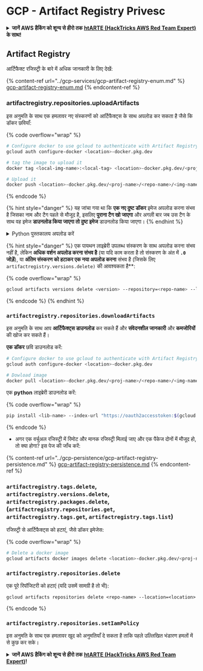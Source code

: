 # GCP - Artifact Registry Privesc

<details>

<summary><strong>जानें AWS हैकिंग को शून्य से हीरो तक</strong> <a href="https://training.hacktricks.xyz/courses/arte"><strong>htARTE (HackTricks AWS Red Team Expert)</strong></a><strong> के साथ!</strong></summary>

HackTricks का समर्थन करने के अन्य तरीके:

* यदि आप अपनी **कंपनी का विज्ञापन HackTricks में देखना चाहते हैं** या **HackTricks को PDF में डाउनलोड करना चाहते हैं** तो [**सब्सक्रिप्शन प्लान्स देखें**](https://github.com/sponsors/carlospolop)!
* [**आधिकारिक PEASS & HackTricks स्वैग**](https://peass.creator-spring.com) प्राप्त करें
* हमारे विशेष [**NFTs**](https://opensea.io/collection/the-peass-family) संग्रह [**The PEASS Family**](https://opensea.io/collection/the-peass-family) खोजें
* **शामिल हों** 💬 [**Discord समूह**](https://discord.gg/hRep4RUj7f) या [**टेलीग्राम समूह**](https://t.me/peass) या हमें **ट्विटर** 🐦 [**@hacktricks_live**](https://twitter.com/hacktricks_live)** पर फॉलो** करें।
* **हैकिंग ट्रिक्स साझा करें द्वारा PRs सबमिट करके** [**HackTricks**](https://github.com/carlospolop/hacktricks) और [**HackTricks Cloud**](https://github.com/carlospolop/hacktricks-cloud) github repos में।

</details>

## Artifact Registry

आर्टिफैक्ट रजिस्ट्री के बारे में अधिक जानकारी के लिए देखें:

{% content-ref url="../gcp-services/gcp-artifact-registry-enum.md" %}
[gcp-artifact-registry-enum.md](../gcp-services/gcp-artifact-registry-enum.md)
{% endcontent-ref %}

### artifactregistry.repositories.uploadArtifacts

इस अनुमति के साथ एक हमलावर नए संस्करणों को आर्टिफैक्ट्स के साथ अपलोड कर सकता है जैसे कि डॉकर छवियाँ: 

{% code overflow="wrap" %}
```bash
# Configure docker to use gcloud to authenticate with Artifact Registry
gcloud auth configure-docker <location>-docker.pkg.dev

# tag the image to upload it
docker tag <local-img-name>:<local-tag> <location>-docker.pkg.dev/<proj-name>/<repo-name>/<img-name>:<tag>

# Upload it
docker push <location>-docker.pkg.dev/<proj-name>/<repo-name>/<img-name>:<tag>
```
{% endcode %}

{% hint style="danger" %}
यह जांचा गया था कि **एक नए दुष्ट डॉकर** इमेज अपलोड करना संभव है जिसका नाम और टैग पहले से मौजूद है, इसलिए **पुराना टैग खो जाएगा** और अगली बार जब उस टैग के साथ वह इमेज **डाउनलोड किया जाएगा तो दुष्ट इमेज** डाउनलोड किया जाएगा।
{% endhint %}

<details>

<summary>Python पुस्तकालय अपलोड करें</summary>

**अपलोड करने के लिए पुस्तकालय बनाना शुरू करें** (यदि आप रजिस्ट्री से नवीनतम संस्करण डाउनलोड कर सकते हैं तो आप इस कदम को छोड़ सकते हैं):

1.  **अपने परियोजना संरचना को सेट अप करें**:

* अपनी पुस्तकालय के लिए एक नया निर्देशिका बनाएं, उदाहरण के लिए, `hello_world_library`।
* इस निर्देशिका के अंदर, अपने पैकेज के नाम से एक और निर्देशिका बनाएं, उदाहरण के लिए, `hello_world`।
* अपने पैकेज निर्देशिका के अंदर, एक `__init__.py` फ़ाइल बनाएं। इस फ़ाइल में कोई भी विवरण न हो या आपके पैकेज के लिए प्रारंभिकीकरण हो सकता है।

```bash
mkdir hello_world_library
cd hello_world_library
mkdir hello_world
touch hello_world/__init__.py
```
2.  **अपनी पुस्तकालय कोड लिखें**:

* `hello_world` निर्देशिका के अंदर, अपने मॉड्यूल के लिए एक नया पायथन फ़ाइल बनाएं, उदाहरण के लिए, `greet.py`।
* अपना "Hello, World!" फ़ंक्शन लिखें:

```python
# hello_world/greet.py
def say_hello():
return "Hello, World!"
```
3.  **एक `setup.py` फ़ाइल बनाएं**:

* अपने `hello_world_library` निर्देशिका की मूल में, एक `setup.py` फ़ाइल बनाएं।
* यह फ़ाइल आपकी पुस्तकालय के बारे में मेटाडेटा शामिल करती है और पायथन को बताती है कि इसे कैसे स्थापित करें।

```python
# setup.py
from setuptools import setup, find_packages

setup(
name='hello_world',
version='0.1',
packages=find_packages(),
install_requires=[
# आपकी पुस्तकालय को जो भी आवश्यकता हो
],
)
```



**अब, पुस्तकालय को अपलोड करें:**

1.  **अपना पैकेज बनाएं**:

* अपने `hello_world_library` निर्देशिका की मूल से, निम्नलिखित को चलाएं:

```sh
python3 setup.py sdist bdist_wheel
```
2.  **twine के लिए प्रमाणीकरण कॉन्फ़िगर करें** (अपने पैकेज को अपलोड करने के लिए उपयोग किया जाता है):

* सुनिश्चित करें कि `twine` स्थापित है (`pip install twine` करें)।
* प्रमाणीकरण कॉन्फ़िगर करने के लिए `gcloud` का उपयोग करें:

{% code overflow="wrap" %}
```sh
twine upload --username 'oauth2accesstoken' --password "$(gcloud auth print-access-token)" --repository-url https://<location>-python.pkg.dev/<project-id>/<repo-name>/ dist/*
```
{% endcode %}

<!---->

3. **बिल्ड को साफ करें**
```bash
rm -rf dist build hello_world.egg-info
```
</details>

{% hint style="danger" %}
एक पायथन लाइब्रेरी उपलब्ध संस्करण के साथ अपलोड करना संभव नहीं है, लेकिन **अधिक वर्शन अपलोड करना संभव है** (या यदि काम करता है तो संस्करण के अंत में **`.0` जोड़ें**), या **अंतिम संस्करण को हटाकर एक नया अपलोड करना** संभव है (जिसके लिए `artifactregistry.versions.delete)` की आवश्यकता है**:

{% code overflow="wrap" %}
```sh
gcloud artifacts versions delete <version> --repository=<repo-name> --location=<location> --package=<lib-name>
```
{% endcode %}
{% endhint %}

### `artifactregistry.repositories.downloadArtifacts`

इस अनुमति के साथ आप **आर्टिफैक्ट्स डाउनलोड** कर सकते हैं और **संवेदनशील जानकारी** और **कमजोरियों** की खोज कर सकते हैं।

**एक डॉकर** छवि डाउनलोड करें:
```sh
# Configure docker to use gcloud to authenticate with Artifact Registry
gcloud auth configure-docker <location>-docker.pkg.dev

# Dowload image
docker pull <location>-docker.pkg.dev/<proj-name>/<repo-name>/<img-name>:<tag>
```
एक **python** लाइब्रेरी डाउनलोड करें:

{% code overflow="wrap" %}
```bash
pip install <lib-name> --index-url "https://oauth2accesstoken:$(gcloud auth print-access-token)@<location>-python.pkg.dev/<project-id>/<repo-name>/simple/" --trusted-host <location>-python.pkg.dev --no-cache-dir
```
{% endcode %}

* अगर एक वर्चुअल रजिस्ट्री में रिमोट और मानक रजिस्ट्री मिलाई जाए और एक पैकेज दोनों में मौजूद हो, तो क्या होगा? इस पेज की जाँच करें:

{% content-ref url="../gcp-persistence/gcp-artifact-registry-persistence.md" %}
[gcp-artifact-registry-persistence.md](../gcp-persistence/gcp-artifact-registry-persistence.md)
{% endcontent-ref %}

### `artifactregistry.tags.delete`, `artifactregistry.versions.delete`, `artifactregistry.packages.delete`, (`artifactregistry.repositories.get`, `artifactregistry.tags.get`, `artifactregistry.tags.list`)

रजिस्ट्री से आर्टिफैक्ट्स को हटाएं, जैसे डॉकर इमेजेस: 

{% code overflow="wrap" %}
```bash
# Delete a docker image
gcloud artifacts docker images delete <location>-docker.pkg.dev/<proj-name>/<repo-name>/<img-name>:<tag>
```
### `artifactregistry.repositories.delete`

एक पूरे रिपॉजिटरी को हटाएं (यदि उसमें सामग्री है तो भी):
```
gcloud artifacts repositories delete <repo-name> --location=<location>
```
{% endcode %}

### `artifactregistry.repositories.setIamPolicy`

इस अनुमति के साथ एक हमलावर खुद को अनुमतियाँ दे सकता है ताकि पहले उल्लिखित भंडारण हमलों में से कुछ कर सके।

<details>

<summary><strong>जानें AWS हैकिंग को शून्य से हीरो तक</strong> <a href="https://training.hacktricks.xyz/courses/arte"><strong>htARTE (HackTricks AWS Red Team Expert)</strong></a><strong>!</strong></summary>

HackTricks का समर्थन करने के अन्य तरीके:

* यदि आप अपनी **कंपनी का विज्ञापन HackTricks में देखना चाहते हैं** या **HackTricks को PDF में डाउनलोड करना चाहते हैं** तो [**सब्सक्रिप्शन प्लान्स**](https://github.com/sponsors/carlospolop) देखें!
* [**आधिकारिक PEASS & HackTricks स्वैग**](https://peass.creator-spring.com) प्राप्त करें
* [**The PEASS Family**](https://opensea.io/collection/the-peass-family) का खोजें, हमारा विशेष [**NFTs**](https://opensea.io/collection/the-peass-family) संग्रह
* **शामिल हों** 💬 [**डिस्कॉर्ड समूह**](https://discord.gg/hRep4RUj7f) या [**टेलीग्राम समूह**](https://t.me/peass) या हमें **ट्विटर** 🐦 [**@hacktricks_live**](https://twitter.com/hacktricks_live) **पर फॉलो** करें।
* **हैकिंग ट्रिक्स साझा करें द्वारा PRs सबमिट करके** [**HackTricks**](https://github.com/carlospolop/hacktricks) और [**HackTricks Cloud**](https://github.com/carlospolop/hacktricks-cloud) github repos में।

</details>
